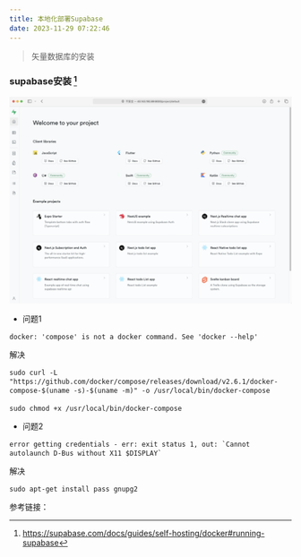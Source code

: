 ```yaml
---
title: 本地化部署Supabase
date: 2023-11-29 07:22:46
---
```


> 矢量数据库的安装

<!--more-->

###  supabase安装 [^1]

![image-20231129073220106](./image-20231129073220106-1214348.png)

- 问题1

```shell
docker: 'compose' is not a docker command. See 'docker --help'
```

解决

```shell
sudo curl -L "https://github.com/docker/compose/releases/download/v2.6.1/docker-compose-$(uname -s)-$(uname -m)" -o /usr/local/bin/docker-compose

sudo chmod +x /usr/local/bin/docker-compose
```

- 问题2

```shell
error getting credentials - err: exit status 1, out: `Cannot autolaunch D-Bus without X11 $DISPLAY`
```

解决

```shell
sudo apt-get install pass gnupg2
```

参考链接：

[^1]: https://supabase.com/docs/guides/self-hosting/docker#running-supabase
